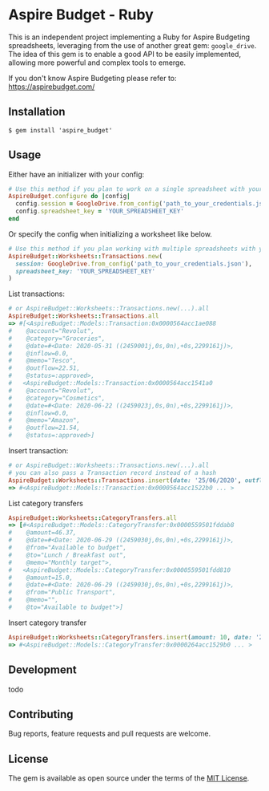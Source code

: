 # Aspire Budget - Ruby

This is an independent project implementing a Ruby  for Aspire Budgeting spreadsheets, leveraging from the use of another great gem: `google_drive`.  
The idea of this gem is to enable a good API to be easily implemented, allowing more powerful and complex tools to emerge.

If you don't know Aspire Budgeting please refer to: https://aspirebudget.com/

## Installation

```
$ gem install 'aspire_budget'
```

## Usage

Either have an initializer with your config:
```ruby
# Use this method if you plan to work on a single spreadsheet with your application
AspireBudget.configure do |config|
  config.session = GoogleDrive.from_config('path_to_your_credentials.json')
  config.spreadsheet_key = 'YOUR_SPREADSHEET_KEY'
end
```

Or specify the config when initializing a worksheet like below.
```ruby
# Use this method if you plan working with multiple spreadsheets with your application
AspireBudget::Worksheets::Transactions.new(
  session: GoogleDrive.from_config('path_to_your_credentials.json'),
  spreadsheet_key: 'YOUR_SPREADSHEET_KEY'
)
```

List transactions:
```ruby
# or AspireBudget::Worksheets::Transactions.new(...).all
AspireBudget::Worksheets::Transactions.all
=> #[<AspireBudget::Models::Transaction:0x0000564acc1ae088
#    @account="Revolut",
#    @category="Groceries",
#    @date=#<Date: 2020-05-31 ((2459001j,0s,0n),+0s,2299161j)>,
#    @inflow=0.0,
#    @memo="Tesco",
#    @outflow=22.51,
#    @status=:approved>,
#   <AspireBudget::Models::Transaction:0x0000564acc1541a0
#    @account="Revolut",
#    @category="Cosmetics",
#    @date=#<Date: 2020-06-22 ((2459023j,0s,0n),+0s,2299161j)>,
#    @inflow=0.0,
#    @memo="Amazon",
#    @outflow=21.54,
#    @status=:approved>]
```

Insert transaction:
```ruby
# or AspireBudget::Worksheets::Transactions.new(...).all
# you can also pass a Transaction record instead of a hash
AspireBudget::Worksheets::Transactions.insert(date: '25/06/2020', outflow: 10.0, inflow: 12.0, category: 'test', account: 'AIB', memo: 'ruby', status: :pending)
=> #<AspireBudget::Models::Transaction:0x0000564acc1522b0 ... >
```

List category transfers
```ruby
AspireBudget::Worksheets::CategoryTransfers.all
=> [#<AspireBudget::Models::CategoryTransfer:0x0000559501fddab8
#    @amount=46.37,
#    @date=#<Date: 2020-06-29 ((2459030j,0s,0n),+0s,2299161j)>,
#    @from="Available to budget",
#    @to="Lunch / Breakfast out",
#    @memo="Monthly target">,
#   <AspireBudget::Models::CategoryTransfer:0x0000559501fdd810
#    @amount=15.0,
#    @date=#<Date: 2020-06-29 ((2459030j,0s,0n),+0s,2299161j)>,
#    @from="Public Transport",
#    @memo="",
#    @to="Available to budget">]
```

Insert category transfer
```ruby
AspireBudget::Worksheets::CategoryTransfers.insert(amount: 10, date: '25/06/2020', from: 'Available to budget', to: 'Cosmetics', memo: 'test')
=> #<AspireBudget::Models::CategoryTransfer:0x0000264acc1529b0 ... >
```


## Development

todo

## Contributing

Bug reports, feature requests and pull requests are welcome.


## License

The gem is available as open source under the terms of the [MIT License](https://opensource.org/licenses/MIT).
